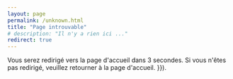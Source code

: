 ```yaml
---
layout: page
permalink: /unknown.html
title: "Page introuvable"
# description: "Il n'y a rien ici ..."
redirect: true
---
```


Vous serez redirigé vers la page d'accueil dans 3 secondes. Si vous n'êtes pas redirigé, veuillez retourner à la page d'accueil. }}).
